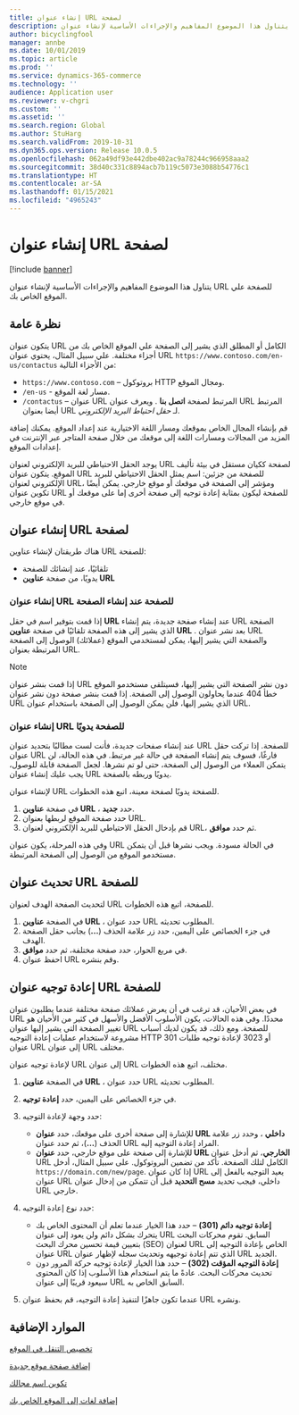 ```yaml
---
title: إنشاء عنوان URL لصفحة
description: يتناول هذا الموضوع المفاهيم والإجراءات الأساسية لإنشاء عنوان URL للصفحة علي الموقع الخاص بك.
author: bicyclingfool
manager: annbe
ms.date: 10/01/2019
ms.topic: article
ms.prod: ''
ms.service: dynamics-365-commerce
ms.technology: ''
audience: Application user
ms.reviewer: v-chgri
ms.custom: ''
ms.assetid: ''
ms.search.region: Global
ms.author: StuHarg
ms.search.validFrom: 2019-10-31
ms.dyn365.ops.version: Release 10.0.5
ms.openlocfilehash: 062a49df93e442dbe402ac9a78244c966958aaa2
ms.sourcegitcommit: 38d40c331c8894acb7b119c5073e3088b54776c1
ms.translationtype: HT
ms.contentlocale: ar-SA
ms.lasthandoff: 01/15/2021
ms.locfileid: "4965243"
---
```

# <a name="create-a-page-url"></a>إنشاء عنوان URL لصفحة


[!include [banner](includes/banner.md)]

يتناول هذا الموضوع المفاهيم والإجراءات الأساسية لإنشاء عنوان URL للصفحة علي الموقع الخاص بك.

## <a name="overview"></a>نظرة عامة

يتكون عنوان URL الكامل أو المطلق الذي يشير إلى الصفحة علي الموقع الخاص بك من أجزاء مختلفة. علي سبيل المثال، يحتوي عنوان URL `https://www.contoso.com/en-us/contactus` من الأجزاء التالية:

- `https://www.contoso.com` – بروتوكول HTTP ومجال الموقع.
- `/en-us` - مسار لغة الموقع.
- `/contactus` – عنوان URL المرتبط لصفحة **اتصل بنا** . ويعرف عنوان URL المرتبط أيضا بعنوان URL لـ *حقل احتياط البريد الإلكتروني*.

قم بإنشاء المجال الخاص بموقعك ومسار اللغة الاختيارية عند إعداد الموقع. يمكنك إضافة المزيد من المجالات ومسارات اللغة إلى موقعك من خلال صفحة المتاجر عبر الإنترنت في إعدادات الموقع.

يوجد الحقل الاحتياطي للبريد الإلكتروني لعنوان URL لصفحة ككيان مستقل في بيئة تأليف الموقع. يتكون عنوان URL للصفحة من جزئين: اسم يمثل الحقل الاحتياطي للبريد الإلكتروني لعنوان URL، ومؤشر إلى الصفحة في موقعك أو موقع خارجي. يمكن أيضًا تكوين عنوان URL للصفحة ليكون بمثابة إعادة توجيه إلى صفحة أخرى إما على موقعك أو في موقع خارجي.

## <a name="create-a-page-url"></a>إنشاء عنوان URL لصفحة

هناك طريقتان لإنشاء عناوين URL للصفحة:

- تلقائيًا، عند إنشائك للصفحة
- يدويًا، من صفحة **عناوين URL**

### <a name="create-a-page-url-when-you-create-a-page"></a>إنشاء عنوان URL للصفحة عند إنشاء الصفحة

إذا قمت بتوفير اسم في حقل **URL** عند إنشاء صفحة جديدة، يتم إنشاء URL الصفحة الذي يشير إلى هذه الصفحة تلقائيًا في صفحة **عناوين URL** . بعد نشر عنوان URL والصفحة التي يشير إليها، يمكن لمستخدمي الموقع (عملائك) الوصول إلى الصفحة المرتبطة بعنوان URL.

> [!NOTE]
> إذا قمت بنشر عنوان URL دون نشر الصفحة التي يشير إليها، فسيتلقى مستخدمو الموقع خطأ 404 عندما يحاولون الوصول إلى الصفحة. إذا قمت بنشر صفحة دون نشر عنوان URL الذي يشير إليها، فلن يمكن الوصول إلى الصفحة باستخدام عنوان URL.

### <a name="manually-create-a-page-url"></a>إنشاء عنوان URL للصفحة يدويًا

عند إنشاء صفحات جديدة، فأنت لست مطالبًا بتحديد عنوان URL للصفحة. إذا تركت حقل عنوان URL فارغًا، فسوف يتم إنشاء الصفحة في حالة غير مرتبط. في هذه الحالة، لن يتمكن العملاء من الوصول إلى الصفحة، حتى لو تم نشرها. لجعل الصفحة قابلة للوصول، يجب عليك إنشاء عنوان URL يدويًا وربطه بالصفحة.

لإنشاء عنوان URL للصفحة يدويًا لصفحة معينة، اتبع هذه الخطوات.

1. في صفحة **عناوين URL‬** ، حدد **جديد**.
1. حدد صفحة الموقع لربطها بعنوان URL.
1. قم بإدخال الحقل الاحتياطي للبريد الإلكتروني لعنوان URL، ثم حدد **موافق**.

وفي هذه المرحلة، يكون عنوان URL في الحالة مسودة. ويجب نشرها قبل أن يتمكن مستخدمو الموقع من الوصول إلى الصفحة المرتبطة.

## <a name="update-a-page-url"></a>تحديث عنوان URL للصفحة

لتحديث الصفحة الهدف لعنوان URL للصفحة، اتبع هذه الخطوات.

1. في الصفحة **عناوين URL** ، حدد عنوان URL المطلوب تحديثه.
1. في جزء الخصائص على اليمين، حدد زر علامة الحذف (**...**) بجانب حقل الصفحة الهدف.
1. في مربع الحوار، حدد صفحة مختلفة، ثم حدد **موافق**.
1. احفظ عنوان URL وقم بنشره.

## <a name="redirect-a-page-url"></a>إعادة توجيه عنوان URL للصفحة

في بعض الأحيان، قد ترغب في أن يعرض عملائك صفحة مختلفة عندما يطلبون عنوان URL محددًا. وفي هذه الحالات، يكون الأسلوب الأفضل والأسهل في كثير من الأحيان هو تغيير الصفحة التي يشير إليها عنوان URL للصفحة. ومع ذلك، قد يكون لديك أسباب مشروعة لاستخدام عمليات إعادة التوجيه HTTP 301 أو 3023 لإعادة توجيه طلبات عنوان URL إلى عنوان URL مختلف.

لإعادة توجيه عنوان URL إلى عنوان URL مختلف، اتبع هذه الخطوات.

1. في الصفحة **عناوين URL** ، حدد عنوان URL المطلوب تحديثه.
1. في جزء الخصائص على اليمين، حدد **إعادة توجيه**.
1. حدد وجهة لإعادة التوجيه:

    - للإشارة إلى صفحة أخرى على موقعك، حدد **عنوان URL داخلي** ، وحدد زر علامة الحذف (**...**)، ثم حدد عنوان URL المراد إعادة التوجيه إليه.
    - للإشارة إلى صفحة على موقع خارجي، حدد **عنوان URL الخارجي**، ثم أدخل عنوان URL الكامل لتلك الصفحة. تأكد من تضمين البروتوكول. على سبيل المثال، أدخل `https://domain.com/new/page`. إذا كان عنوان URL يعيد التوجيه بالفعل إلى عنوان URL داخلي، فيجب تحديد **مسح التحديد** قبل أن تتمكن من إدخال عنوان URL خارجي.

1. حدد نوع إعادة التوجيه:

    - **إعادة توجيه دائم (301)** – حدد هذا الخيار عندما تعلم أن المحتوى الخاص بك يتحرك بشكل دائم ولن يعود إلى عنوان URL السابق. تقوم محركات البحث بتعيين قيمة تحسين محرك البحث (SEO) لعنوان URL الخاص بإعادة التوجيه إلى عنوان URL الذي تتم إعادة توجيهه وتحديث سجله لإظهار عنوان URL الجديد. 
    - **إعادة التوجيه المؤقت (302)** – حدد هذا الخيار لإعادة توجيه حركة المرور دون تحديث محركات البحث. عادةً ما يتم استخدام هذا الأسلوب إذا كان المحتوى سيعود قريبًا إلى عنوان URL السابق الخاص به.

1. عندما تكون جاهزًا لتنفيذ إعادة التوجيه، قم بحفظ عنوان URL ونشره.

## <a name="additional-resources"></a>الموارد الإضافية

[تخصيص التنقل في الموقع](customize-site-navigation.md)

[إضافة صفحة موقع جديدة](add-new-page.md)

[تكوين اسم مجالك](configure-your-domain-name.md)

[إضافة لغات إلى الموقع الخاص بك](add-languages-to-site.md)
